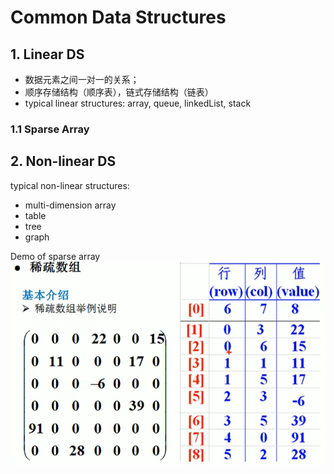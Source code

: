 # Common Data Structures
## 1. Linear DS
+ 数据元素之间一对一的关系；
+ 顺序存储结构（顺序表），链式存储结构（链表）
+ typical linear structures: array, queue, linkedList, stack

### 1.1 Sparse Array

## 2. Non-linear DS
typical non-linear structures:
+ multi-dimension array
+ table
+ tree
+ graph

Demo of sparse array
![sparse array](img.png)







